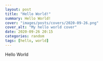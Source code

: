 ```yaml
---
layout: post
title: "Hello World!"
summary: Hello World!
cover: "images/posts/covers/2020-09-26.png"
cover_alt: "My hello world cover"
date: 2020-09-26 20:15
categories: random
tags: [hello, world]
---
```


Hello World
